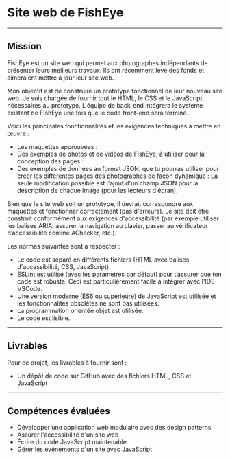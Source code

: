 # Site web de FishEye

***
## Mission

FishEye est un site web qui permet aux photographes indépendants de présenter leurs meilleurs travaux. Ils ont récemment levé des fonds et aimeraient mettre à jour leur site web. 

Mon objectif est de construire un prototype fonctionnel de leur nouveau site web. Je suis chargée de fournir tout le HTML, le CSS et le JavaScript nécessaires au prototype. L'équipe de back-end intégrera le système existant de FishEye une fois que le code front-end sera terminé.

Voici les principales fonctionnalités et les exigences techniques à mettre en œuvre :
- Les maquettes approuvées : 
- Des exemples de photos et de vidéos de FishEye, à utiliser pour la conception des pages : 
- Des exemples de données au format JSON, que tu pourras utiliser pour créer les différentes pages des photographes de façon dynamique : 
La seule modification possible est l'ajout d'un champ JSON pour la description de chaque image (pour les lecteurs d'écran).

Bien que le site web soit un prototype, il devrait correspondre aux maquettes et fonctionner correctement (pas d'erreurs). Le site doit être construit conformément aux exigences d'accessibilité (par exemple utiliser les balises ARIA, assurer la navigation au clavier, passer au vérificateur d’accessibilité comme AChecker, etc.).

Les normes suivantes sont à respecter : 

- Le code est séparé en différents fichiers (HTML avec balises d'accessibilité, CSS, JavaScript).
- ESLint est utilisé (avec les paramètres par défaut) pour t’assurer que ton code est robuste. Ceci est particulièrement facile à intégrer avec l'IDE VSCode.
- Une version moderne (ES6 ou supérieure) de JavaScript est utilisée et les fonctionnalités obsolètes ne sont pas utilisées.
- La programmation orientée objet est utilisée.
- Le code est lisible.

***
## Livrables

Pour ce projet, les livrables à fournir sont :
- Un dépôt de code sur GitHub avec des fichiers HTML, CSS et JavaScript

***
## Compétences évaluées

- Développer une application web modulaire avec des design patterns
- Assurer l'accessibilité d'un site web
- Écrire du code JavaScript maintenable
- Gérer les événements d'un site avec JavaScript
